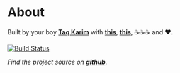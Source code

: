 <!---
{"next": "","title": "About"}
-->

# About

Built by your boy **[Taq Karim](https://taqkarim.dev)** with **[this](https://github.com/rust-lang-nursery/mdBook)**, **[this](https://travis-ci.org/)**, ☕☕☕ and ❤️. 

[![Build Status](https://travis-ci.org/mottaquikarim/PythonProgramming.svg?branch=master)](https://travis-ci.org/mottaquikarim/PythonProgramming)

*Find the project source on **[github](https://github.com/mottaquikarim/PythonProgramming)**.* 


